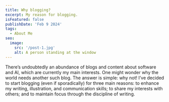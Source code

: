 ```yaml
---
title: Why blogging?
excerpt: My reason for blogging.
isFeatured: false
publishDate: 'Feb 9 2024'
tags:
  - About Me
seo:
  image:
    src: '/post-1.jpg'
    alt: A person standing at the window
---
```


There’s undoubtedly an abundance of blogs and content about software and AI, which are currently my main interests. One might wonder why the world needs another such blog. The answer is simple: why not! I’ve decided to start blogging (even if sporadically) for three main reasons: to enhance my writing, illustration, and communication skills; to share my interests with others; and to maintain focus through the discipline of writing.